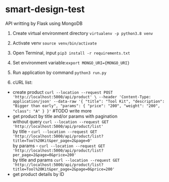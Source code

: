 # smart-design-test
API writting by Flask using MongoDB

1. Create virtual environment directory ```virtualenv -p python3.8 venv```
2. Activate venv ```source venv/bin/activate```
1. Open Terminal, input ```pip3 install -r requirements.txt```<br>
2. Set environment variable:```export MONGO_URI={MONGO_URI}```<br>
    
2. Run application by command ```python3 run.py```

3. cURL list: <br>
- create product ```curl --location --request POST 'http://localhost:5000/api/product' \
--header 'Content-Type: application/json' --data-raw '{
    "title": "Tool Kit",
    "description": "Bigger than early",
    "params": {
        "price": "200",
        "weight": "200",
        "class": "A"
    }
}'``` #TODO write more
- get product by title and/or params with pagination<br>
without query ```curl --location --request GET 'http://localhost:5000/api/product/list'``` <br>by title - 
```curl --location --request GET 'http://localhost:5000/api/product/list?title=Tool%20Kit&per_page=2&page=0'``` <br>
by params - ```curl --location --request GET 'http://localhost:5000/api/product/list?per_page=2&page=0&price=200'``` <br>
by title and params ```curl --location --request GET 'http://localhost:5000/api/product/list?title=Tool%20Kit&per_page=2&page=0&price=200'```
- get product details by ID